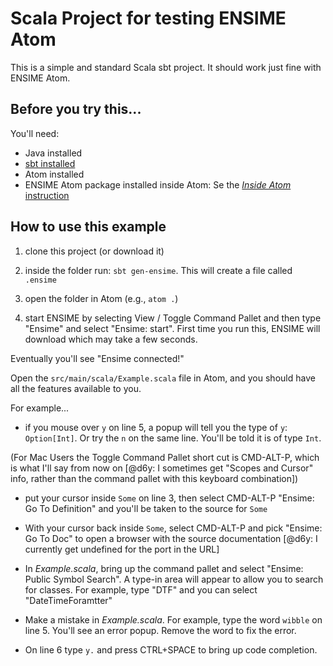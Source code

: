 # Scala Project for testing ENSIME Atom

This is a simple and standard Scala sbt project.
It should work just fine with ENSIME Atom.

## Before you try this...

You'll need:

- Java installed 
- [sbt installed](http://www.scala-sbt.org/download.html)
- Atom installed
- ENSIME Atom package installed inside Atom: Se the [_Inside Atom_ instruction](http://ensime.github.io/editors/atom/installation/)

## How to use this example

1. clone this project (or download it)

2. inside the folder run: `sbt gen-ensime`.  This will create a file called `.ensime`

3. open the folder in Atom (e.g., `atom .`)

4. start ENSIME by selecting View / Toggle Command Pallet and then type "Ensime" and select "Ensime: start". First time you run this, ENSIME will download which may take a few seconds.

Eventually you'll see "Ensime connected!"

Open the `src/main/scala/Example.scala` file in Atom, and you should have all the features available to you.

For example...

- if you mouse over `y` on line 5, a popup will tell you the type of `y`: `Option[Int]`. Or try the `n` on the same line. You'll be told it is of type `Int`.

(For Mac Users the Toggle Command Pallet short cut is CMD-ALT-P, which is what I'll say from now on [@d6y: I sometimes get "Scopes and Cursor" info, rather than the command pallet with this keyboard combination])

- put your cursor inside `Some` on line 3, then select CMD-ALT-P "Ensime: Go To Definition" and you'll be taken to the source for `Some`

- With your cursor back inside `Some`, select CMD-ALT-P and pick "Ensime: Go To Doc" to open a browser with the source documentation [@d6y: I currently get undefined for the port in the URL]

- In _Example.scala_, bring up the command pallet and select "Ensime: Public Symbol Search". A type-in area will appear to allow you to search for classes. For example, type "DTF" and you can select "DateTimeForamtter"

- Make a mistake in _Example.scala_.  For example, type the word `wibble` on line 5.  You'll see an error popup.  Remove the word to fix the error.

- On line 6 type `y.` and press CTRL+SPACE to bring up code completion.





